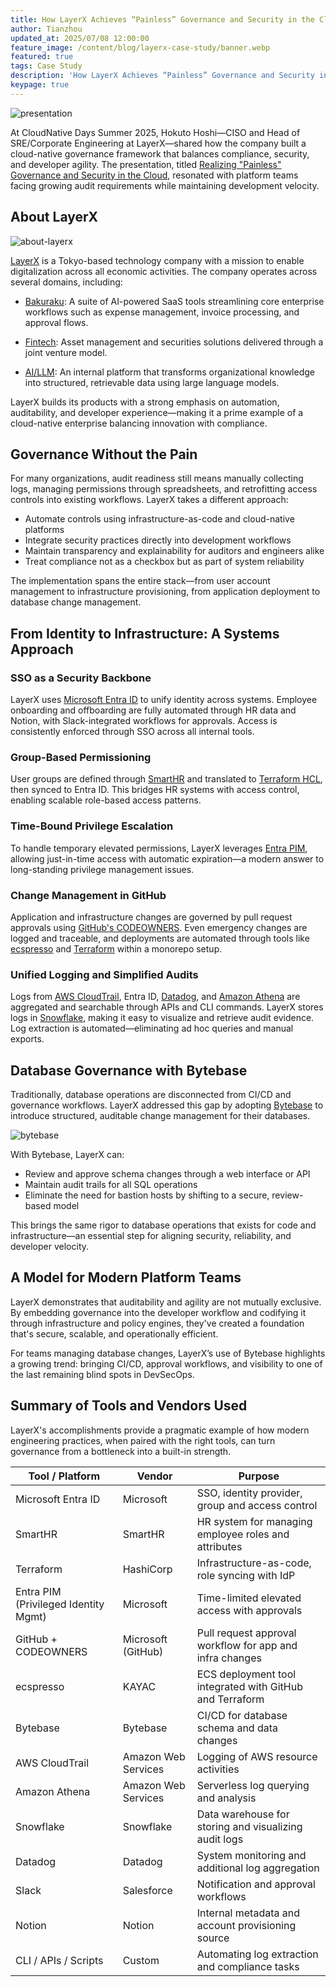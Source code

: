 ```yaml
---
title: How LayerX Achieves “Painless” Governance and Security in the Cloud
author: Tianzhou
updated_at: 2025/07/08 12:00:00
feature_image: /content/blog/layerx-case-study/banner.webp
featured: true
tags: Case Study
description: 'How LayerX Achieves “Painless” Governance and Security in the Cloud'
keypage: true
---
```


![presentation](/content/blog/layerx-case-study/presentation.webp)

At CloudNative Days Summer 2025, Hokuto Hoshi—CISO and Head of SRE/Corporate Engineering at LayerX—shared how the company built a cloud-native governance framework that balances compliance, security, and developer agility. The presentation, titled [Realizing "Painless" Governance and Security in the Cloud](https://speakerdeck.com/kanny/effortless-governance-and-security-enabled-by-the-cloud), resonated with platform teams facing growing audit requirements while maintaining development velocity.

## About LayerX

![about-layerx](/content/blog/layerx-case-study/about-layerx.webp)

[LayerX](https://layerx.co.jp/) is a Tokyo-based technology company with a mission to enable digitalization across all economic activities. The company operates across several domains, including:

- [Bakuraku](https://bakuraku.jp/): A suite of AI-powered SaaS tools streamlining core enterprise workflows such as expense management, invoice processing, and approval flows.

- [Fintech](https://corp.mitsui-x.com/): Asset management and securities solutions delivered through a joint venture model.

- [AI/LLM](https://getaiworkforce.com/): An internal platform that transforms organizational knowledge into structured, retrievable data using large language models.

LayerX builds its products with a strong emphasis on automation, auditability, and developer experience—making it a prime example of a cloud-native enterprise balancing innovation with compliance.

## Governance Without the Pain

For many organizations, audit readiness still means manually collecting logs, managing permissions through spreadsheets, and retrofitting access controls into existing workflows. LayerX takes a different approach:

- Automate controls using infrastructure-as-code and cloud-native platforms
- Integrate security practices directly into development workflows
- Maintain transparency and explainability for auditors and engineers alike
- Treat compliance not as a checkbox but as part of system reliability

The implementation spans the entire stack—from user account management to infrastructure provisioning, from application deployment to database change management.

## From Identity to Infrastructure: A Systems Approach

### SSO as a Security Backbone

LayerX uses [Microsoft Entra ID](https://www.microsoft.com/en-us/security/business/identity-access/microsoft-entra-id) to unify identity across systems. Employee onboarding and offboarding are fully automated through HR data and Notion, with Slack-integrated workflows for approvals. Access is consistently enforced through SSO across all internal tools.

### Group-Based Permissioning

User groups are defined through [SmartHR](https://smarthr.jp/) and translated to [Terraform HCL](https://developer.hashicorp.com/terraform/language), then synced to Entra ID. This bridges HR systems with access control, enabling scalable role-based access patterns.

### Time-Bound Privilege Escalation

To handle temporary elevated permissions, LayerX leverages [Entra PIM](https://learn.microsoft.com/en-us/entra/id-governance/privileged-identity-management/pim-configure), allowing just-in-time access with automatic expiration—a modern answer to long-standing privilege management issues.

### Change Management in GitHub

Application and infrastructure changes are governed by pull request approvals using [GitHub's CODEOWNERS](https://docs.github.com/en/repositories/managing-your-repositorys-settings-and-features/customizing-your-repository/about-code-owners). Even emergency changes are logged and traceable, and deployments are automated through tools like [ecspresso](https://github.com/kayac/ecspresso) and [Terraform](https://www.terraform.io/) within a monorepo setup.

### Unified Logging and Simplified Audits

Logs from [AWS CloudTrail](https://aws.amazon.com/cloudtrail/), Entra ID, [Datadog](https://www.datadoghq.com/), and [Amazon Athena](https://aws.amazon.com/athena/) are aggregated and searchable through APIs and CLI commands. LayerX stores logs in [Snowflake](https://www.snowflake.com/), making it easy to visualize and retrieve audit evidence. Log extraction is automated—eliminating ad hoc queries and manual exports.

## Database Governance with Bytebase

Traditionally, database operations are disconnected from CI/CD and governance workflows. LayerX addressed this gap by adopting [Bytebase](/) to introduce structured, auditable change management for their databases.

![bytebase](/content/blog/layerx-case-study/layerx-bytebase.webp)

With Bytebase, LayerX can:
- Review and approve schema changes through a web interface or API
- Maintain audit trails for all SQL operations
- Eliminate the need for bastion hosts by shifting to a secure, review-based model

This brings the same rigor to database operations that exists for code and infrastructure—an essential step for aligning security, reliability, and developer velocity.

## A Model for Modern Platform Teams

LayerX demonstrates that auditability and agility are not mutually exclusive. By embedding governance into the developer workflow and codifying it through infrastructure and policy engines, they've created a foundation that's secure, scalable, and operationally efficient.

For teams managing database changes, LayerX’s use of Bytebase highlights a growing trend: bringing CI/CD, approval workflows, and visibility to one of the last remaining blind spots in DevSecOps.

## Summary of Tools and Vendors Used

LayerX's accomplishments provide a pragmatic example of how modern engineering practices, when paired with the right tools, can turn governance from a bottleneck into a built-in strength.

| Tool / Platform                      | Vendor              | Purpose                                                  |
| ------------------------------------ | ------------------- | -------------------------------------------------------- |
| Microsoft Entra ID                   | Microsoft           | SSO, identity provider, group and access control         |
| SmartHR                              | SmartHR             | HR system for managing employee roles and attributes     |
| Terraform                            | HashiCorp           | Infrastructure-as-code, role syncing with IdP            |
| Entra PIM (Privileged Identity Mgmt) | Microsoft           | Time-limited elevated access with approvals              |
| GitHub + CODEOWNERS                  | Microsoft (GitHub)  | Pull request approval workflow for app and infra changes |
| ecspresso                            | KAYAC               | ECS deployment tool integrated with GitHub and Terraform |
| Bytebase                             | Bytebase            | CI/CD for database schema and data changes               |
| AWS CloudTrail                       | Amazon Web Services | Logging of AWS resource activities                       |
| Amazon Athena                        | Amazon Web Services | Serverless log querying and analysis                     |
| Snowflake                            | Snowflake           | Data warehouse for storing and visualizing audit logs    |
| Datadog                              | Datadog             | System monitoring and additional log aggregation         |
| Slack                                | Salesforce          | Notification and approval workflows                      |
| Notion                               | Notion              | Internal metadata and account provisioning source        |
| CLI / APIs / Scripts                 | Custom              | Automating log extraction and compliance tasks           |

